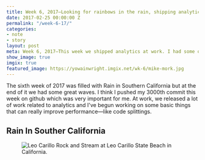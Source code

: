 ```yaml
---
title: Week 6, 2017—Looking for rainbows in the rain, shipping analytics and best friends
date: 2017-02-25 00:00:00 Z
permalink: "/week-6-17/"
categories:
- note
- story
layout: post
meta: Week 6, 2017—This week we shipped analytics at work. I had some of my best friends in town and we surfed and explored some spots in Malibu.
show_image: true
imgix: true
featured_image: https://yowainwright.imgix.net/wk-6/mike-mork.jpg
---
```

The sixth week of 2017 was filled with Rain in Southern California but at the end of it we had some great waves. I think I pushed my 3000th commit this week on github which was very important for me. At work, we released a lot of work related to analytics and I've begun working on some basic things that can really improve performance—like code splittings. 

## Rain In Souther California

<figure>
  <img src="//yowainwright.imgix.net/wk-5/quintin-jill.jpg?w=800&h=800&crop=focalpoint&auto=format" alt="Leo Carillo Rock and Stream at Leo Carillo State Beach in California." />
</figure>

